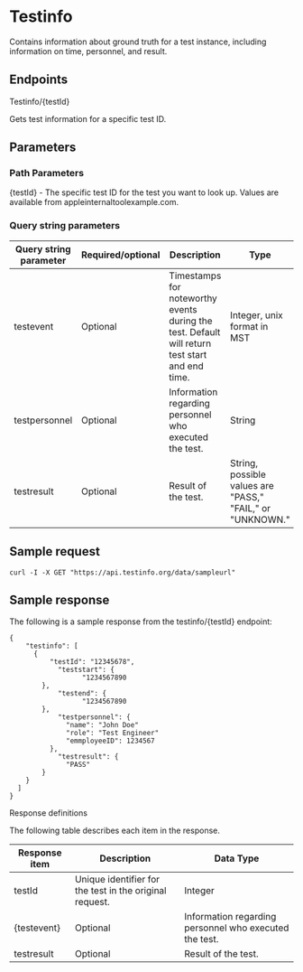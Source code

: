 # Testinfo

Contains information about ground truth for a test instance, including information on time, personnel, and result.

## Endpoints

Testinfo/{testId}

Gets test information for a specific test ID.

## Parameters

### Path Parameters

{testId} - The specific test ID for the test you want to look up. Values are available from appleinternaltoolexample.com.

### Query string parameters

| Query string parameter | Required/optional | Description | Type |
| ------------- | ------------- | ------------- | ------------- |
| testevent | Optional | Timestamps for noteworthy events during the test. Default will return test start and end time. | Integer, unix format in MST |
| testpersonnel | Optional |  Information regarding personnel who executed the test. | String |
| testresult | Optional | Result of the test. | String, possible values are "PASS," "FAIL," or "UNKNOWN." |

## Sample request

```
curl -I -X GET "https://api.testinfo.org/data/sampleurl"

```
## Sample response

The following is a sample response from the testinfo/{testId} endpoint:

```
{
    "testinfo": [
      {
          "testId": "12345678",
            "teststart": {
                  "1234567890
        },
            "testend": {
                  "1234567890
        },
            "testpersonnel": {
              "name": "John Doe"
              "role": "Test Engineer"
              "emmployeeID": 1234567
          },
            "testresult": {
              "PASS"
        }
    }
  ]
}   

```

Response definitions

The following table describes each item in the response.

| Response item | Description | Data Type |
| ------------- | ------------- | ------------- |
| testId | Unique identifier for the test in the original request. | Integer |
| {testevent} | Optional |  Information regarding personnel who executed the test. | String |
| testresult | Optional | Result of the test. | String, possible values are "PASS," "FAIL," or "UNKNOWN." |


